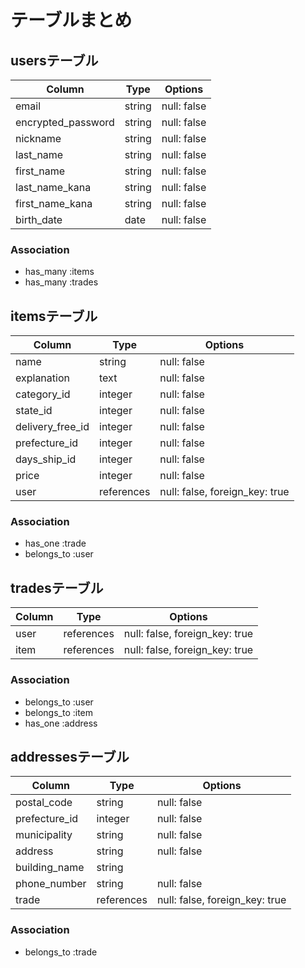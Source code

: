 # テーブルまとめ

## usersテーブル

| Column             | Type   | Options     |
| ------------------ | ------ | ----------- |
| email              | string | null: false |
| encrypted_password | string | null: false |
| nickname           | string | null: false |
| last_name          | string | null: false |
| first_name         | string | null: false |
| last_name_kana     | string | null: false |
| first_name_kana    | string | null: false |
| birth_date         | date   | null: false |

### Association

- has_many :items
- has_many :trades


## itemsテーブル

| Column           | Type       | Options                        |
| ---------------- | ---------- | ------------------------------ |
| name             | string     | null: false                    |
| explanation      | text       | null: false                    |
| category_id      | integer    | null: false                    |
| state_id         | integer    | null: false                    |
| delivery_free_id | integer    | null: false                    |
| prefecture_id   | integer    | null: false                    |
| days_ship_id     | integer    | null: false                    |
| price            | integer    | null: false                    |
| user             | references | null: false, foreign_key: true |

### Association

- has_one :trade
- belongs_to :user


## tradesテーブル

| Column| Type       | Options                        |
| ----- | ---------- | ------------------------------ |
| user  | references | null: false, foreign_key: true |
| item  | references | null: false, foreign_key: true |

### Association

- belongs_to :user
- belongs_to :item
- has_one :address


## addressesテーブル

| Column          | Type       | Options                        |
| --------------- | ----       | ------------------------------ |
| postal_code     | string     | null: false                    |
| prefecture_id  | integer    | null: false                    |
| municipality    | string     | null: false                    |
| address         | string     | null: false                    |
| building_name   | string     |                                |
| phone_number    | string     | null: false                    |
| trade           | references | null: false, foreign_key: true |

### Association

- belongs_to :trade

